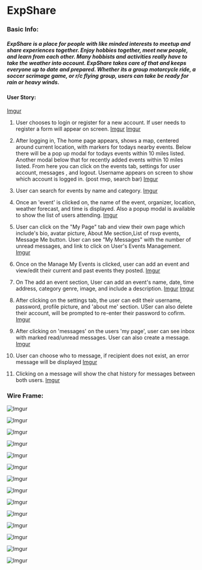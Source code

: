 # ExpShare

### Basic  Info:

##### ExpShare is a place for people with like minded interests to meetup and share experiences together. Enjoy hobbies together, meet new people, and learn from each other. Many hobbists and activities really have to take the weather into account. ExpShare takes care of that and keeps everyone up to date and prepared. Whether its a group motorcycle ride, a soccer scrimage game, or r/c flying group, users can take be ready for rain or heavy winds.

#### User Story:

[Imgur](https://i.imgur.com/VgUZyEQ.png)

1. User chooses to login or register for a new account. If user needs to register a form will appear on screen.
[Imgur](https://i.imgur.com/gdYQIlE.png)
[Imgur](https://i.imgur.com/dKFPpXe.png)

2. After logging in, The home page appears, shows a map, centered around current location, with markers for todays nearby events. Below there will be a pop up modal for todays events within 10 miles listed. Another modal below that for recently added events within 10 miles listed. From here you can click on the events tab, settings for user account, messages , and logout. Username appears on screen to show which account is logged in. (post mvp, search bar) 
[Imgur](https://i.imgur.com/gjVgJrs.png)

3. User can search for events by name and category.
[Imgur](https://i.imgur.com/Yd7793y.png)

4. Once an 'event' is clicked on, the name of the event, organizer, location, weather forecast, and time is displayed. Also a popup modal is available to show the list of users attending.
[Imgur](https://i.imgur.com/dcdZ4kV.png)


5. User can click on the "My Page" tab and view their own page which include's bio, avatar picture, About Me section,List of rsvp events, Message Me button. User can see "My Messages" with the number of unread messages, and link to click on User's Events Management.
[Imgur](https://i.imgur.com/673neGI.png)

6. Once on the Manage My Events is clicked, user can add an event and view/edit their current and past events they posted.
[Imgur](https://i.imgur.com/xQQfS3Q.png)

7. On The add an event section, User can add an event's name, date, time address, category genre, image, and include a description.
[Imgur](https://i.imgur.com/fE16WeL.png)
[Imgur](https://i.imgur.com/r1r8fKp.png)

8. After clicking on the settings tab, the user can edit their username, password, profile picture, and 'about me' section. USer can also delete their account, will be prompted to re-enter their password to cofirm.
[Imgur](https://i.imgur.com/KbekZvQ.png)

9. After clicking on 'messages' on the users 'my page', user can see inbox with marked read/unread messages. User can also create a message.
[Imgur](https://i.imgur.com/ee8vh2L.png)

10. User can choose who to message, if recipient does not exist, an error message will be displayed
[Imgur](https://i.imgur.com/WBuBJAc.png)

11. Clicking on a message will show the chat history for messages between both users.
[Imgur](https://i.imgur.com/wU5vVFC.png)

### Wire Frame:

![Imgur](https://i.imgur.com/VgUZyEQ.png)

![Imgur](https://i.imgur.com/gdYQIlE.png)

![Imgur](https://i.imgur.com/dKFPpXe.png)

![Imgur](https://i.imgur.com/gjVgJrs.png)

![Imgur](https://i.imgur.com/Yd7793y.png)

![Imgur](https://i.imgur.com/dcdZ4kV.png)

![Imgur](https://i.imgur.com/673neGI.png)

![Imgur](https://i.imgur.com/xQQfS3Q.png)

![Imgur](https://i.imgur.com/fE16WeL.png)

![Imgur](https://i.imgur.com/r1r8fKp.png)

![Imgur](https://i.imgur.com/KbekZvQ.png)

![Imgur](https://i.imgur.com/ee8vh2L.png)

![Imgur](https://i.imgur.com/WBuBJAc.png)

![Imgur](https://i.imgur.com/wU5vVFC.png)

